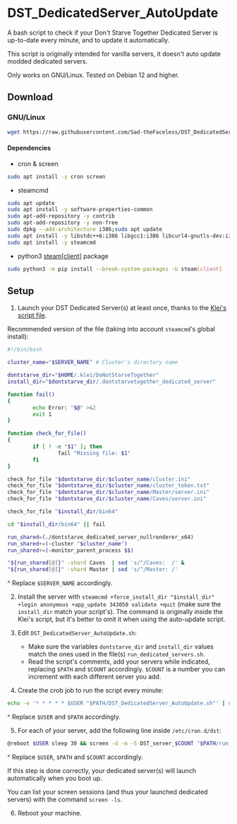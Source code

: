 # DST_DedicatedServer_AutoUpdate
A bash script to check if your Don't Starve Together Dedicated Server is up-to-date every minute, and to update it automatically.

This script is originally intended for vanilla servers, it doesn't auto update modded dedicated servers.

Only works on GNU/Linux. Tested on Debian 12 and higher.

## Download
### GNU/Linux
```bash
wget https://raw.githubusercontent.com/Sad-theFaceless/DST_DedicatedServer_AutoUpdate/main/DST_DedicatedServer_AutoUpdate.sh && chmod +x DST_DedicatedServer_AutoUpdate.sh
```
#### Dependencies
- cron & screen
```bash
sudo apt install -y cron screen
```
- steamcmd
```bash
sudo apt update
sudo apt install -y software-properties-common
sudo apt-add-repository -y contrib
sudo apt-add-repository -y non-free
sudo dpkg --add-architecture i386;sudo apt update
sudo apt install -y libstdc++6:i386 libgcc1:i386 libcurl4-gnutls-dev:i386 lib32gcc-s1
sudo apt install -y steamcmd
```
- python3 [steam\[client\]](https://github.com/ValvePython/steam) package
```bash
sudo python3 -m pip install --break-system-packages -U steam[client]
```

## Setup
1. Launch your DST Dedicated Server(s) at least once, thanks to the [Klei's script file](https://accounts.klei.com/assets/gamesetup/linux/run_dedicated_servers.sh).

Recommended version of the file (taking into account `steamcmd`'s global install):
```bash
#!/bin/bash

cluster_name="$SERVER_NAME" # Cluster's directory name

dontstarve_dir="$HOME/.klei/DoNotStarveTogether"
install_dir="$dontstarve_dir/.dontstarvetogether_dedicated_server"

function fail()
{
        echo Error: "$@" >&2
        exit 1
}

function check_for_file()
{
        if [ ! -e "$1" ]; then
                fail "Missing file: $1"
        fi
}

check_for_file "$dontstarve_dir/$cluster_name/cluster.ini"
check_for_file "$dontstarve_dir/$cluster_name/cluster_token.txt"
check_for_file "$dontstarve_dir/$cluster_name/Master/server.ini"
check_for_file "$dontstarve_dir/$cluster_name/Caves/server.ini"

check_for_file "$install_dir/bin64"

cd "$install_dir/bin64" || fail

run_shared=(./dontstarve_dedicated_server_nullrenderer_x64)
run_shared+=(-cluster "$cluster_name")
run_shared+=(-monitor_parent_process $$)

"${run_shared[@]}" -shard Caves  | sed 's/^/Caves:  /' &
"${run_shared[@]}" -shard Master | sed 's/^/Master: /'
```
^ Replace `$SERVER_NAME` accordingly.

2. Install the server with `steamcmd +force_install_dir "$install_dir" +login anonymous +app_update 343050 validate +quit` (make sure the `install_dir` match your script's). The command is originally inside the Klei's script, but it's better to omit it when using the auto-update script.

3. Edit `DST_DedicatedServer_AutoUpdate.sh`:
   - Make sure the variables `dontstarve_dir` and `install_dir` values match the ones used in the file(s) `run_dedicated_servers.sh`.
   - Read the script's comments, add your servers while indicated, replacing `$PATH` and `$COUNT` accordingly. `$COUNT` is a number you can increment with each different server you add.

4. Create the crob job to run the script every minute:
```bash
echo -e '* * * * * $USER "$PATH/DST_DedicatedServer_AutoUpdate.sh"' | sudo tee -a "/etc/cron.d/dst"
```
^ Replace `$USER` and `$PATH` accordingly.

5. For each of your server, add the following line inside `/etc/cron.d/dst`:
```bash
@reboot $USER sleep 30 && screen -d -m -S DST_server_$COUNT "$PATH/run_dedicated_servers.sh"
```
^ Replace `$USER`, `$PATH` and `$COUNT` accordingly.

If this step is done correctly, your dedicated server(s) will launch automatically when you boot up.

You can list your screen sessions (and thus your launched dedicated servers) with the command `screen -ls`.

6. Reboot your machine.
